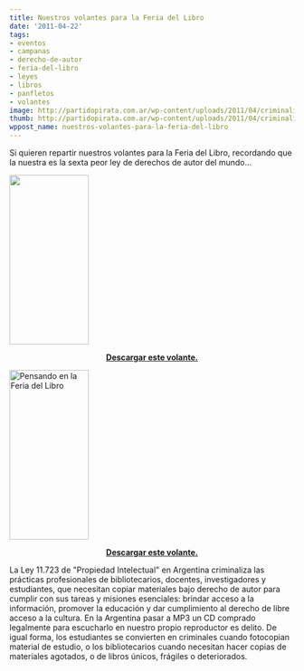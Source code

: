 ```yaml
---
title: Nuestros volantes para la Feria del Libro
date: '2011-04-22'
tags:
- eventos
- campanas
- derecho-de-autor
- feria-del-libro
- leyes
- libros
- panfletos
- volantes
image: http://partidopirata.com.ar/wp-content/uploads/2011/04/criminalizados-2011.png
thumb: http://partidopirata.com.ar/wp-content/uploads/2011/04/criminalizados-2011.png
wppost_name: nuestros-volantes-para-la-feria-del-libro
---
```


Si quieren repartir nuestros volantes para la Feria del Libro, recordando que la nuestra es la sexta peor ley de derechos de autor del mundo...

<div class="alignleft">
<a href="http://partidopirata.com.ar/wp-content/uploads/2011/04/criminalizados-2011.png"><img class="size-medium wp-image-810" title="criminalizados-2011" src="http://partidopirata.com.ar/wp-content/uploads/2011/04/criminalizados-2011-140x300.png" alt="" width="140" height="300" /></a><p style="text-align: center;"><strong><a href="http://www.derechoaleer.org/images/2011/ppar/criminalizados-2011.png" target="_blank">Descargar este volante.</a></strong></p>
</div>

<div></div>

<div class="alignright">
<a href="http://partidopirata.com.ar/wp-content/uploads/2011/04/subi-libros-2011.png"><img class="size-medium wp-image-811" title="subi-libros-2011" src="http://partidopirata.com.ar/wp-content/uploads/2011/04/subi-libros-2011-140x300.png" alt="Pensando en la Feria del Libro" width="140" height="300" /></a><p style="text-align: center;"><strong><a href="http://www.derechoaleer.org/images/2011/ppar/subi-libros-2011.png" target="_blank">Descargar este volante.</a></strong></p>
</div>

<div style="clear:both"></div>
<div>La Ley 11.723 de "Propiedad Intelectual" en Argentina criminaliza las prácticas profesionales de bibliotecarios, docentes, investigadores y estudiantes, que necesitan copiar materiales bajo derecho de autor para cumplir con sus tareas y misiones esenciales: brindar acceso a la información, promover la educación y dar cumplimiento al derecho de libre acceso a la cultura. En la Argentina pasar a MP3 un CD comprado legalmente para escucharlo en nuestro propio reproductor es delito. De igual forma, los estudiantes se convierten en criminales cuando fotocopian material de estudio, o los bibliotecarios cuando necesitan hacer copias de materiales agotados, o de libros únicos, frágiles o deteriorados.</div>
